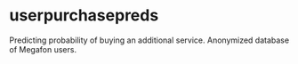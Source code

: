 # userpurchasepreds
Predicting probability of buying an additional service. Anonymized database of Megafon users. 
